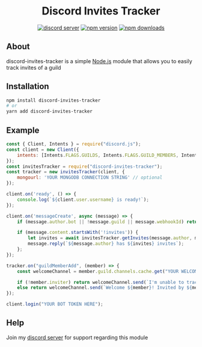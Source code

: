 <div align="center">
<h1>Discord Invites Tracker</h1>
<p>
    <a href="https://discord.gg/4JVfk6uKCk"><img src="https://img.shields.io/discord/827220483496869899" alt="discord server" /></a>
    <a href="https://www.npmjs.com/package/discord-invites-tracker"><img src="https://img.shields.io/npm/v/discord-invites-tracker.svg" alt="npm version" /></a>
    <a href="https://www.npmjs.com/package/discord-invites-tracker"><img src="https://img.shields.io/npm/dt/discord-invites-tracker.svg" alt="npm downloads" /></a>
  </p>
</div>

## About

discord-invites-tracker is a simple [Node.js](https://nodejs.org) module that allows you to easily track invites of a guild

## Installation

```sh
npm install discord-invites-tracker
# or
yarn add discord-invites-tracker
```

## Example

```js
const { Client, Intents } = require("discord.js");
const client = new Client({
    intents: [Intents.FLAGS.GUILDS, Intents.FLAGS.GUILD_MEMBERS, Intents.FLAGS.GUILD_MESSAGES, Intents.FLAGS.GUILD_INVITES]
});
const invitesTracker = require("discord-invites-tracker");
const tracker = new invitesTracker(client, {
    mongourl: 'YOUR MONGODB CONNECTION STRING' // optional
});

client.on('ready', () => {
    console.log(`${client.user.username} is ready!`);
});

client.on('messageCreate', async (message) => {
    if (message.author.bot || !message.guild || message.webhookId) return;

    if (message.content.startsWith('!invites')) {
        let invites = await invitesTracker.getInvites(message.author, message.guild);
        message.reply(`${message.author} has ${invites} invites`);
    };
});

tracker.on("guildMemberAdd", (member) => {
    const welcomeChannel = member.guild.channels.cache.get("YOUR WELCOME CHANNEL ID HERE");

    if (!member.inviter) return welcomeChannel.send(`I'm unable to track who invited ${member}`);
    else return welcomeChannel.send(`Welcome ${member}! Invited by ${member.inviter} (${member.invites} invites)`);
});

client.login("YOUR BOT TOKEN HERE");
```

## Help
Join my [discord server](https://discord.gg/4JVfk6uKCk) for support regarding this module